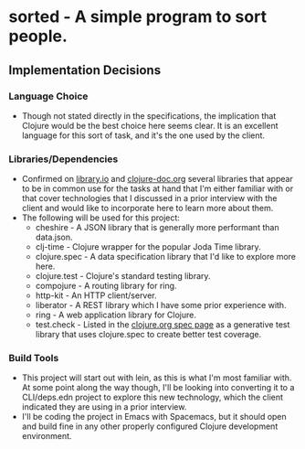 sorted - A simple program to sort people.
=====================================================

Implementation Decisions
-----------------------------

### Language Choice
* Though not stated directly in the specifications, the implication that Clojure
would be the best choice here seems clear. It is an excellent language for this
sort of task, and it's the one used by the client.

### Libraries/Dependencies
* Confirmed on [library.io](https://libraries.io/search?languages=Clojure&order=desc&sort=dependent_repos_count)
and [clojure-doc.org](http://clojure-doc.org/articles/ecosystem/libraries_directory.html)
several libraries that appear to be in common use for the tasks at hand that I'm either
familiar with or that cover technologies that I discussed in a prior interview with the
client and would like to incorporate here to learn more about them.
* The following will be used for this project:
  - cheshire - A JSON library that is generally more performant than data.json.
  - clj-time - Clojure wrapper for the popular Joda Time library.
  - clojure.spec - A data specification library that I'd like to explore more here.
  - clojure.test - Clojure's standard testing library.
  - compojure - A routing library for ring.
  - http-kit - An HTTP client/server.
  - liberator - A REST library which I have some prior experience with.
  - ring - A web application library for Clojure.
  - test.check - Listed in the [clojure.org spec page](https://clojure.org/about/spec)
as a generative test library that uses clojure.spec to create better test coverage.

### Build Tools
* This project will start out with lein, as this is what I'm most familiar with. At some
point along the way though, I'll be looking into converting it to a CLI/deps.edn project
to explore this new technology, which the client indicated they are using in a prior
interview.
* I'll be coding the project in Emacs with Spacemacs, but it should open and build fine
in any other properly configured Clojure development environment.
